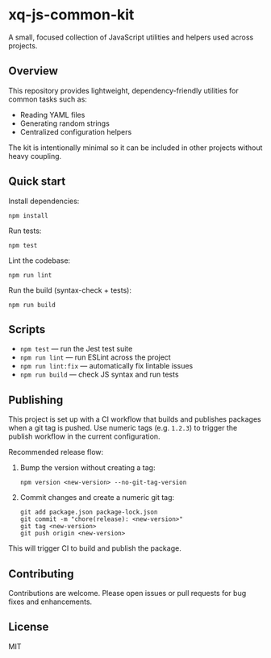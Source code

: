 # xq-js-common-kit

A small, focused collection of JavaScript utilities and helpers used across projects.

## Overview

This repository provides lightweight, dependency-friendly utilities for common tasks such as:
- Reading YAML files
- Generating random strings
- Centralized configuration helpers

The kit is intentionally minimal so it can be included in other projects without heavy coupling.

## Quick start

Install dependencies:

```
npm install
```

Run tests:

```
npm test
```

Lint the codebase:

```
npm run lint
```

Run the build (syntax-check + tests):

```
npm run build
```

## Scripts

- `npm test` — run the Jest test suite
- `npm run lint` — run ESLint across the project
- `npm run lint:fix` — automatically fix lintable issues
- `npm run build` — check JS syntax and run tests

## Publishing

This project is set up with a CI workflow that builds and publishes packages when a git tag is pushed. Use numeric tags (e.g. `1.2.3`) to trigger the publish workflow in the current configuration.

Recommended release flow:

1. Bump the version without creating a tag:

   ```
   npm version <new-version> --no-git-tag-version
   ```

2. Commit changes and create a numeric git tag:

   ```
   git add package.json package-lock.json
   git commit -m "chore(release): <new-version>"
   git tag <new-version>
   git push origin <new-version>
   ```

This will trigger CI to build and publish the package.

## Contributing

Contributions are welcome. Please open issues or pull requests for bug fixes and enhancements.

## License

MIT

